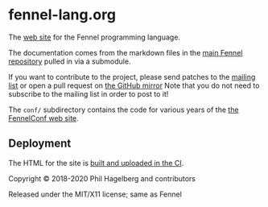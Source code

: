 # fennel-lang.org

The [web site](https://fennel-lang.org) for the Fennel programming language.

The documentation comes from the markdown files in the [main Fennel
repository](https://git.sr.ht/~technomancy/fennel) pulled in via a submodule.

If you want to contribute to the project, please send patches to the
[mailing list](https://lists.sr.ht/%7Etechnomancy/fennel) or open a
pull request on
[the GitHub mirror](https://github.com/technomancy/fennel-lang.org)
Note that you do not need to subscribe to the mailing list in order to
post to it!

The `conf/` subdirectory contains the code for various years of the
[the FennelConf web site](https://conf.fennel-lang.org).

## Deployment

The HTML for the site is
[built and uploaded in the CI](https://builds.sr.ht/~technomancy/fennel-lang.org).

Copyright © 2018-2020 Phil Hagelberg and contributors

Released under the MIT/X11 license; same as Fennel

